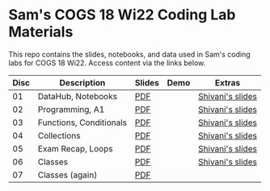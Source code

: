 # Sam's COGS 18 Wi22 Coding Lab Materials

This repo contains the slides, notebooks, and data used in Sam's coding labs
for COGS 18 Wi22. Access content via the links below.

| Disc | Description             | Slides     | Demo | Extras                   |
| ---- | ----------------------- | ---------- | ---- | ------------------------ |
| 01   | DataHub, Notebooks      | [PDF][s01] |      | [Shivani's slides][e01a] |
| 02   | Programming, A1         | [PDF][s02] |      | [Shivani's slides][e02a] |
| 03   | Functions, Conditionals | [PDF][s03] |      | [Shivani's slides][e03a] |
| 04   | Collections             | [PDF][s04] |      | [Shivani's slides][e04a] |
| 05   | Exam Recap, Loops       | [PDF][s05] |      | [Shivani's slides][e05a] |
| 06   | Classes                 | [PDF][s06] |      | [Shivani's slides][e06a] |
| 07   | Classes (again)         | [PDF][s07] |      |                          |

[s01]: https://github.com/SamLau95/cogs18-labs-wi22/blob/main/lab01/lab01.pdf
[d01]: http://datahub.ucsd.edu/hub/user-redirect/git-sync?repo=https://github.com/SamLau95/cogs18-labs-wi22&subPath=lab01/lab01.ipynb
[n01]: https://nbviewer.jupyter.org/github/SamLau95/cogs18-labs-wi22/blob/main/lab01/lab01.ipynb
[e01a]: https://docs.google.com/presentation/d/1isFn3tEnOkeSVo5NyaCGEW-O_w71IFHcxo6tlrlp5uI/edit
[s02]: https://github.com/SamLau95/cogs18-labs-wi22/blob/main/lab02/lab02.pdf
[e02a]: https://docs.google.com/presentation/d/1gtBWZJg5ieJsnW85jcentZUPeXaNNdPM2O4VhRROtqU/edit?usp=sharing
[s03]: https://github.com/SamLau95/cogs18-labs-wi22/blob/main/lab03/lab03.pdf
[e03a]: https://docs.google.com/presentation/d/1qBXGgE_2VuWB06lx0ojHuaGfikDtX99B7SAq76N0ANo/edit?usp=sharing
[s04]: https://github.com/SamLau95/cogs18-labs-wi22/blob/main/lab04/lab04.pdf
[e04a]: https://docs.google.com/presentation/d/1VWk4XqJUCP7_EHg1iO2j6NjEB2feuE1Zz2AJrHtvcBg/edit?usp=sharing
[s05]: https://github.com/SamLau95/cogs18-labs-wi22/blob/main/lab05/lab05.pdf
[e05a]: https://docs.google.com/presentation/d/1fjEbmSkIyDgFfN2e4VsMqa5upS1xXZaJJhJhwivKFUY/edit?usp=sharing
[s06]: https://github.com/SamLau95/cogs18-labs-wi22/blob/main/lab06/lab06.pdf
[e06a]: https://docs.google.com/presentation/d/1aMVyxFRReTz_P81GF9fkCaC_oLsbNgraX0cng2qAHYo/edit?usp=sharing
[s07]: https://github.com/SamLau95/cogs18-labs-wi22/blob/main/lab07/lab07.pdf
